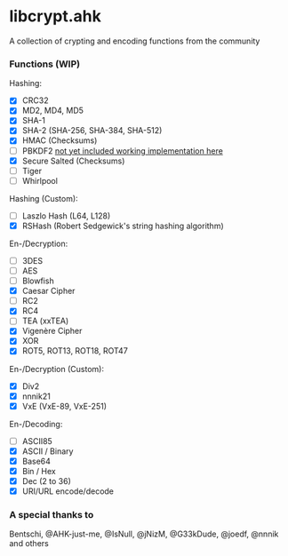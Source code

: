 libcrypt.ahk
============

A collection of crypting and encoding functions from the community

### Functions (WIP)  
Hashing:
- [x] CRC32
- [x] MD2, MD4, MD5
- [x] SHA-1
- [x] SHA-2 (SHA-256, SHA-384, SHA-512)
- [x] HMAC (Checksums)
- [ ] PBKDF2 [not yet included working implementation here](https://autohotkey.com/boards/viewtopic.php?t=3477)
- [x] Secure Salted (Checksums)
- [ ] Tiger
- [ ] Whirlpool
  
Hashing (Custom):
- [ ] Laszlo Hash (L64, L128)
- [x] RSHash (Robert Sedgewick's string hashing algorithm)
  
En-/Decryption:
- [ ] 3DES
- [ ] AES
- [ ] Blowfish
- [x] Caesar Cipher
- [ ] RC2
- [x] RC4
- [ ] TEA (xxTEA)
- [x] Vigenère Cipher
- [x] XOR
- [x] ROT5, ROT13, ROT18, ROT47
  
En-/Decryption (Custom):
- [x] Div2
- [x] nnnik21
- [x] VxE (VxE-89, VxE-251)
  
En-/Decoding:
- [ ] ASCII85
- [x] ASCII / Binary
- [x] Base64
- [x] Bin / Hex
- [x] Dec (2 to 36)
- [x] URI/URL encode/decode
  
### A special thanks to  
Bentschi, @AHK-just-me, @IsNull, @jNizM, @G33kDude, @joedf, @nnnik and others
